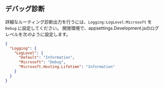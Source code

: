 ## <a name="debug-diagnostics"></a>デバッグ診断

詳細なルーティング診断出力を行うには、`Logging:LogLevel:Microsoft` を `Debug` に設定してください。 開発環境で、appsettings.Development.jsのログレベルを次*の*ように設定します。

```json
{
  "Logging": {
    "LogLevel": {
      "Default": "Information",
      "Microsoft": "Debug",
      "Microsoft.Hosting.Lifetime": "Information"
    }
  }
}
```
